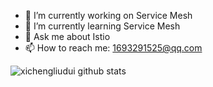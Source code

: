 <!--
### Hi there 👋

**xichengliudui/xichengliudui** is a ✨ _special_ ✨ repository because its `README.md` (this file) appears on your GitHub profile.

Here are some ideas to get you started:

- 🔭 I’m currently working on ...
- 🌱 I’m currently learning ...
- 👯 I’m looking to collaborate on ...
- 🤔 I’m looking for help with ...
- 💬 Ask me about ...
- 📫 How to reach me: ...
- 😄 Pronouns: ...
- ⚡ Fun fact: ...
-->

- 🔭 I’m currently working on Service Mesh
- 🌱 I’m currently learning Service Mesh
- 💬 Ask me about Istio
- 📫 How to reach me: 1693291525@qq.com

![xichengliudui github stats](https://github-readme-stats.vercel.app/api?username=xichengliudui&count_private=true&show_icons=true&theme=radical)


